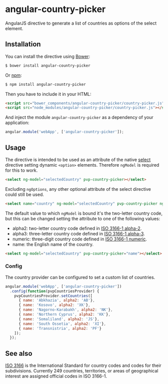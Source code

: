 # angular-country-picker

AngularJS directive to generate a list of countries as options of the select element.

## Installation

You can install the directive using [Bower](http://bower.io/):

```bash
$ bower install angular-country-picker
```

Or [npm](https://www.npmjs.com/):

```bash
$ npm install angular-country-picker
```

Then you have to include it in your HTML:

```html
<script src="bower_components/angular-country-picker/country-picker.js"></script>
<script src="node_modules/angular-country-picker/country-picker.js"></script>
```

And inject the module `angular-country-picker` as a dependency of your application:

```js
angular.module('webApp', ['angular-country-picker']);
```

## Usage

The directive is intended to be used as an attribute of the native [select](https://docs.angularjs.org/api/ng/directive/select) 
directive setting dynamic `<option>` elements. Therefore `ngModel` is required for this to work.

```html
<select ng-model="selectedCountry" pvp-country-picker></select>
```

Excluding `ngOptions`, any other optional attribute of the select directive could still be used.

```html
<select name="country" ng-model="selectedCountry" pvp-country-picker ng-change="onChange()" required></select>
```

The default value to which `ngModel` is bound it's the two-letter country code, but this can be changed setting the
attribute to one of the following values:

* alpha2: two-letter country code defined in [ISO 3166-1 alpha-2](https://en.wikipedia.org/wiki/ISO_3166-1_alpha-2).
* alpha3: three-letter country code defined in [ISO 3166-1 alpha-3](https://en.wikipedia.org/wiki/ISO_3166-1_alpha-3).
* numeric: three-digit country code defined in [ISO 3166-1 numeric](https://en.wikipedia.org/wiki/ISO_3166-1_numeric).
* name: the English name of the country.

```html
<select ng-model="selectedCountry" pvp-country-picker="name"></select>
```

### Config

The country provider can be configured to set a custom list of countries.

```js
angular.module('webApp', ['angular-country-picker'])
  .config(function(pvpCountriesProvider) {
    pvpCountriesProvider.setCountries([
      { name: 'Abkhazia', alpha2: 'AB'},
      { name: 'Kosovo', alpha2: 'XK'},
      { name: 'Nagorno-Karabakh', alpha2: 'NK'},
      { name: 'Northern Cyprus', alpha2: 'KK'},
      { name: 'Somaliland', alpha2: 'JS'},
      { name: 'South Ossetia', alpha2: 'XI'},
      { name: 'Transnistria', alpha2: 'PF'}
    ]);
  });
```

## See also

[ISO 3166](http://www.iso.org/iso/country_codes.htm) is the International Standard for country codes and codes for their subdivisions.
Currently 249 countries, territories, or areas of geographical interest are assigned official codes in ISO 3166-1.
